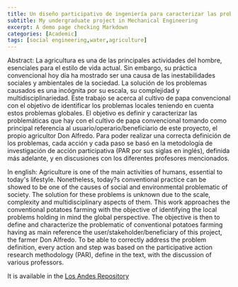 ```yaml
---
title: Un diseño participativo de ingeniería para caracterizar las problemáticas alrededor del cultivo de papa en la región del Guavio.
subtitle: My undergraduate project in Mechanical Engineering
excerpt: A demo page checking Markdown
categories: [Academic]
tags: [social engineering,water,agriculture]
---
```

Abstract:
La agricultura es una de las principales actividades del hombre, esenciales para el estilo de vida actual. Sin embargo, su práctica convencional hoy día ha mostrado ser una causa de las inestabilidades sociales y ambientales de la sociedad.
La solución de los problemas causados es una incógnita por su escala, su complejidad y multidisciplinariedad. Este trabajo se acerca al cultivo de papa convencional con el objetivo de identificar los problemas locales teniendo en cuenta estos problemas globales.
El objetivo es definir y caracterizar las problemáticas que hay con el cultivo de papa convencional tomando como principal referencia al usuario/operario/beneficiario de este proyecto, el propio agricultor Don Alfredo. 
Para poder realizar una correcta definición de los problemas, cada acción y cada paso se basó en la metodología de investigación de acción participativa (PAR por sus siglas en inglés), definida más adelante, y en discusiones con los diferentes profesores mencionados.

In english:
Agriculture is one of the main activities of humans, essential to today's lifestyle. Nonetheless, today?s conventional practice can be showed to be one of the causes of social and environmental problematic of society.
The solution for these problems is unknown due to the scale, complexity and multidisciplinary aspects of them. This work approaches the conventional potatoes farming with the objective of identifying the local problems holding in mind the global perspective.
The objective is then to define and characterize the problematic of conventional potatoes farming having as main reference the user/stakeholder/beneficiary of this project, the farmer Don Alfredo. 
To be able to correctly address the problem definition, every action and step was based on the participative action research methodology (PAR), define in the text, with the discussion of various professors.


It is available in the [Los Andes Repository](https://repositorio.uniandes.edu.co/handle/1992/48982)
